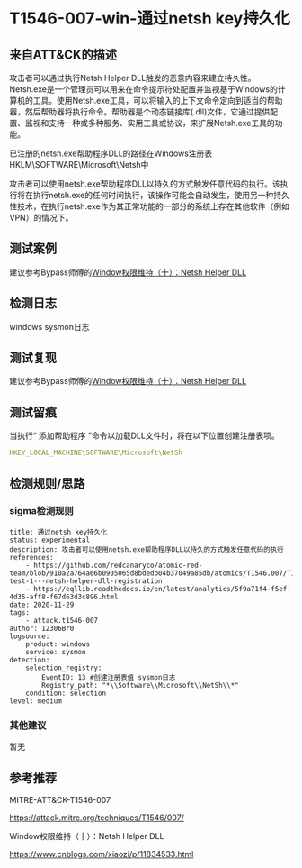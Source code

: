 # T1546-007-win-通过netsh key持久化

## 来自ATT&CK的描述

攻击者可以通过执行Netsh Helper DLL触发的恶意内容来建立持久性。Netsh.exe是一个管理员可以用来在命令提示符处配置并监视基于Windows的计算机的工具。使用Netsh.exe工具，可以将输入的上下文命令定向到适当的帮助器，然后帮助器将执行命令。帮助器是个动态链接库(.dll)文件，它通过提供配置、监视和支持一种或多种服务、实用工具或协议，来扩展Netsh.exe工具的功能。

已注册的netsh.exe帮助程序DLL的路径在Windows注册表HKLM\SOFTWARE\Microsoft\Netsh中

攻击者可以使用netsh.exe帮助程序DLL以持久的方式触发任意代码的执行。该执行将在执行netsh.exe的任何时间执行，该操作可能会自动发生，使用另一种持久性技术，在执行netsh.exe作为其正常功能的一部分的系统上存在其他软件（例如VPN）的情况下。

## 测试案例

建议参考Bypass师傅的[Window权限维持（十）：Netsh Helper DLL](https://zhuanlan.zhihu.com/p/108020339)

## 检测日志

windows sysmon日志

## 测试复现

建议参考Bypass师傅的[Window权限维持（十）：Netsh Helper DLL](https://zhuanlan.zhihu.com/p/108020339)

## 测试留痕

当执行“ 添加帮助程序 ”命令以加载DLL文件时，将在以下位置创建注册表项。

```yml
HKEY_LOCAL_MACHINE\SOFTWARE\Microsoft\NetSh
```

## 检测规则/思路

### sigma检测规则

```YML
title: 通过netsh key持久化
status: experimental
description: 攻击者可以使用netsh.exe帮助程序DLL以持久的方式触发任意代码的执行
references:
    - https://github.com/redcanaryco/atomic-red-team/blob/910a2a764a66b0905065d8bdedb04b37049a85db/atomics/T1546.007/T1546.007.md#atomic-test-1---netsh-helper-dll-registration
    - https://eqllib.readthedocs.io/en/latest/analytics/5f9a71f4-f5ef-4d35-aff8-f67d63d3c896.html
date: 2020-11-29
tags:
    - attack.t1546-007
author: 12306Br0
logsource:
    product: windows
    service: sysmon
detection:
    selection_registry:
        EventID: 13 #创建注册表值 sysmon日志
        Registry_path: "*\\Software\\Microsoft\\NetSh\\*"
    condition: selection
level: medium
```

### 其他建议

暂无

## 参考推荐

MITRE-ATT&CK-T1546-007

<https://attack.mitre.org/techniques/T1546/007/>

Window权限维持（十）：Netsh Helper DLL

<https://www.cnblogs.com/xiaozi/p/11834533.html>
